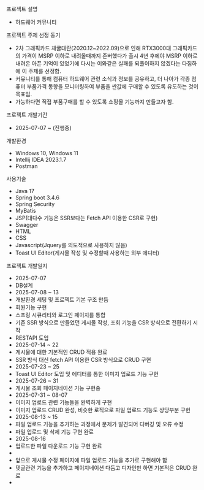 프로젝트 설명
* 하드웨어 커뮤니티

프로젝트 주제 선정 동기
* 2차 그래픽카드 채굴대란(2020.12~2022.09)으로 인해 RTX3000대 그래픽카드의 가격이 MSRP 이하로 내려올때까지 존버했다가 출시 4년 후에야 MSRP 이하로 내려온 아픈 기억이 있었기에 다시는 이와같은 실패를 되풀이하지 않겠다는 다짐하에 이 주제를 선정함.
* 커뮤니티를 통해 컴퓨터 하드웨어 관련 소식과 정보를 공유하고, 더 나아가 각종 컴퓨터 부품가격 동향을 모니터링하여 부품을 싼값에 구매할 수 있도록 유도하는 것이 목표임.
* 가능하다면 직접 부품구매를 할 수 있도록 쇼핑몰 기능까지 만들고자 함.

프로젝트 개발기간
* 2025-07-07 ~ (진행중)

개발환경
* Windows 10, Windows 11
* Intellij IDEA 2023.1.7
* Postman

사용기술
* Java 17
* Spring boot 3.4.6
* Spring Security
* MyBatis
* JSP(대다수 기능은 SSR보다는 Fetch API 이용한 CSR로 구현)
* Swagger
* HTML
* CSS
* Javascript(Jquery를 의도적으로 사용하지 않음)
* Toast UI Editor(게시물 작성 및 수정할때 사용하는 외부 에디터)

프로젝트 개발일지
* 2025-07-07
* DB설계
* 2025-07-08 ~ 13
* 개발환경 세팅 및 프로젝트 기본 구조 만듬
* 회원기능 구현
* 스프링 시큐리티와 로그인 페이지를 통합
* 기존 SSR 방식으로 만들었던 게시물 작성, 조회 기능을 CSR 방식으로 전환하기 시작
* RESTAPI 도입
* 2025-07-14 ~ 22
* 게시물에 대한 기본적인 CRUD 적용 완료
* SSR 방식 대신 fetch API 이용한 CSR 방식으로 CRUD 구현
* 2025-07-23 ~ 25
* Toast UI Editor 도입 및 에디터를 통한 이미지 업로드 기능 구현
* 2025-07-26 ~ 31
* 게시물 조회 페이지네이션 기능 구현중
* 2025-07-31 ~ 08-07
* 이미지 업로드 관련 기능들을 완벽하게 구현
* 이미지 업로드 CRUD 완성, 비슷한 로직으로 파일 업로드 기능도 상당부분 구현
* 2025-08-13 ~ 15
* 파일 업로드 기능을 추가하는 과정에서 문제가 발견되어 디버깅 및 오류 수정
* 파일 업로드 및 삭제 기능 구현 완료
* 2025-08-16
* 업로드한 파일 다운로드 기능 구현 완료
* 
* 앞으로 게시물 수정 페이지에 파일 업로드 기능을 추가로 구현해야 함
* 댓글관련 기능을 추가하고 페이지네이션 다듬고 디자인만 하면 기본적은 CRUD 완료
* 


